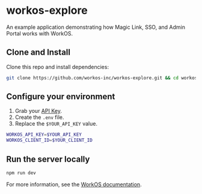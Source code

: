 # workos-explore

An example application demonstrating how Magic Link, SSO, and Admin Portal works with WorkOS.

## Clone and Install

Clone this repo and install dependencies:

```sh
git clone https://github.com/workos-inc/workos-explore.git && cd workos-explore && npm install
```

## Configure your environment

1. Grab your [API Key](https://dashboard.workos.com/api-keys).
2. Create the `.env` file.
3. Replace the `$YOUR_API_KEY` value.

```sh
WORKOS_API_KEY=$YOUR_API_KEY
WORKOS_CLIENT_ID=$YOUR_CLIENT_ID
```

## Run the server locally

```sh
npm run dev
```

For more information, see the [WorkOS documentation](https://workos.com/docs).
